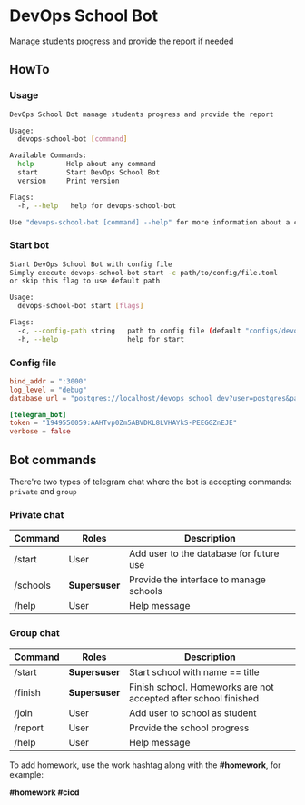 # DevOps School Bot

Manage students progress and provide the report if needed

## HowTo

### Usage

```bash
DevOps School Bot manage students progress and provide the report

Usage:
  devops-school-bot [command]

Available Commands:
  help        Help about any command
  start       Start DevOps School Bot
  version     Print version

Flags:
  -h, --help   help for devops-school-bot

Use "devops-school-bot [command] --help" for more information about a command.
```

### Start bot

```bash
Start DevOps School Bot with config file
Simply execute devops-school-bot start -c path/to/config/file.toml
or skip this flag to use default path

Usage:
  devops-school-bot start [flags]

Flags:
  -c, --config-path string   path to config file (default "configs/devopsschoolbot.toml")
  -h, --help                 help for start
```

### Config file

```toml
bind_addr = ":3000"
log_level = "debug"
database_url = "postgres://localhost/devops_school_dev?user=postgres&password=example&sslmode=disable"

[telegram_bot]
token = "1949550059:AAHTvp0Zm5ABVDKL8LVHAYkS-PEEGGZnEJE"
verbose = false
```

## Bot commands

There're two types of telegram chat where the bot is accepting commands: `private` and `group`

### Private chat

| Command | Roles | Description |
| ------- | ----- | ----------- |
| /start  | User | Add user to the database for future use |
| /schools | **Supersuser** | Provide the interface to manage schools |
| /help   | User | Help message | 

### Group chat

| Command | Roles | Description |
| ------- | ----- | ----------- |
| /start  | **Supersuser** | Start school with name == title |
| /finish | **Supersuser** | Finish school. Homeworks are not accepted after school finished |
| /join   | User | Add user to school as student |
| /report | User | Provide the school progress |
| /help   | User | Help message | 

To add homework, use the work hashtag along with the **#homework**, for example:

**#homework #cicd**